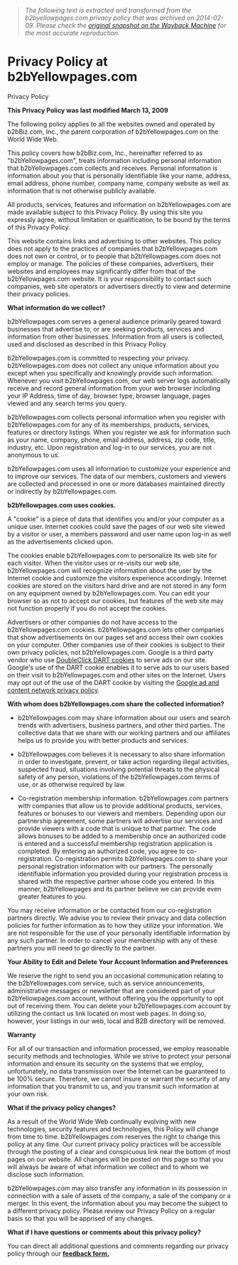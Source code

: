 > *The following text is extracted and transformed from the b2byellowpages.com privacy policy that was archived on 2014-02-09. Please check the [original snapshot on the Wayback Machine](https://web.archive.org/web/20140209052053id_/http%3A//www.b2byellowpages.com/privacy.shtml) for the most accurate reproduction.*

# Privacy Policy at b2bYellowpages.com

Privacy Policy

 **This Privacy Policy was last modified March 13, 2009**

The following policy applies to all the websites owned and operated by b2bBiz.com, Inc., the parent corporation of b2bYellowpages.com on the World Wide Web.

This policy covers how b2bBiz.com, Inc., hereinafter referred to as "b2bYellowpages.com", treats information including personal information that b2bYellowpages.com collects and receives. Personal information is information about you that is personally identifiable like your name, address, email address, phone number, company name, company website as well as information that is not otherwise publicly available.

All products, services, features and information on b2bYellowpages.com are made available subject to this Privacy Policy. By using this site you expressly agree, without limitation or qualification, to be bound by the terms of this Privacy Policy. 

This website contains links and advertising to other websites. This policy does not apply to the practices of companies that b2bYellowpages.com does not own or control, or to people that b2bYellowpages.com does not employ or manage. The policies of these companies, advertisers, their websites and employees may significantly differ from that of the b2bYellowpages.com website. It is your responsibility to contact such companies, web site operators or advertisers directly to view and determine their privacy policies. 

**What information do we collect?**

b2bYellowpages.com serves a general audience primarily geared toward businesses that advertise to, or are seeking products, services and information from other businesses. Information from all users is collected, used and disclosed as described in this Privacy Policy.

b2bYellowpages.com is committed to respecting your privacy. b2bYellowpages.com does not collect any unique information about you except when you specifically and knowingly provide such information. Whenever you visit b2bYellowpages.com, our web server logs automatically receive and record general information from your web browser including your IP Address, time of day, browser type, browser language, pages viewed and any search terms you query. 

b2bYellowpages.com collects personal information when you register with b2bYellowpages.com for any of its memberships, products, services, features or directory listings. When you register we ask for information such as your name, company, phone, email address, address, zip code, title, industry, etc. Upon registration and log-in to our services, you are not anonymous to us.

b2bYellowpages.com uses all information to customize your experience and to improve our services. The data of our members, customers and viewers are collected and processed in one or more databases maintained directly or indirectly by b2bYellowpages.com.

 **b2bYellowpages.com uses cookies.**

A "cookie" is a piece of data that identifies you and/or your computer as a unique user. Internet cookies could save the pages of our web site viewed by a visitor or user, a members password and user name upon log-in as well as the advertisements clicked upon. 

The cookies enable b2bYellowpages.com to personalize its web site for each visitor. When the visitor uses or re-visits our web site, b2bYellowpages.com will recognize information about the user by the Internet cookie and customize the visitors experience accordingly. Internet cookies are stored on the visitors hard drive and are not stored in any form on any equipment owned by b2bYellowpages.com. You can edit your browser so as not to accept our cookies, but features of the web site may not function properly if you do not accept the cookies. 

Advertisers or other companies do not have access to the b2bYellowpages.com cookies. b2bYellowpages.com lets other companies that show advertisements on our pages set and access their own cookies on your computer. Other companies use of their cookies is subject to their own privacy policies, not b2bYellowpages.com. Google is a third party vendor who use [DoubleClick DART cookies](http://www.doubleclick.com/privacy/faq.aspx) to serve ads on our site. Google's use of the DART cookie enables it to serve ads to our users based on their visit to b2bYellowpages.com and other sites on the Internet. Users may opt out of the use of the DART cookie by visiting the [Google ad and content network privacy policy](http://www.google.com/privacy_ads.html). 

**With whom does b2bYellowpages.com share the collected information?**

* b2bYellowpages.com may share information about our users and search trends with advertisers, business partners, and other third parties. The collective data that we share with our working partners and our affiliates helps us to provide you with better products and services.   

* b2bYellowpages.com believes it is necessary to also share information in order to investigate, prevent, or take action regarding illegal activities, suspected fraud, situations involving potential threats to the physical safety of any person, violations of the b2bYellowpages.com terms of use, or as otherwise required by law.  

* Co-registration membership information. b2bYellowpages.com partners with companies that allow us to provide additional products, services, features or bonuses to our viewers and members. Depending upon our partnership agreement, some partners will advertise our services and provide viewers with a code that is unique to that partner. The code allows bonuses to be added to a membership once an authorized code is entered and a successful membership registration application is completed. By entering an authorized code, you agree to co-registration. Co-registration permits b2bYellowpages.com to share your personal registration information with our partners. The personally identifiable information you provided during your registration process is shared with the respective partner whose code you entered. In this manner, b2bYellowpages and its partner believe we can provide even greater features to you.

You may receive information or be contacted from our co-registration partners directly. We advise you to review their privacy and data collection policies for further information as to how they utilize your information. We are not responsible for the use of your personally identifiable information by any such partner. In order to cancel your membership with any of these partners you will need to go directly to the partner.

 **Your Ability to Edit and Delete Your Account Information and Preferences**

We reserve the right to send you an occasional communication relating to the b2bYellowpages.com service, such as service announcements, administrative messages or newsletter that are considered part of your b2bYellowpages.com account, without offering you the opportunity to opt out of receiving them. You can delete your b2bYellowpages.com account by utilizing the contact us link located on most web pages. In doing so, however, your listings in our web, local and B2B directory will be removed. 

**Warranty**

For all of our transaction and information processed, we employ reasonable security methods and technologies. While we strive to protect your personal information and ensure its security on the systems that we employ, unfortunately, no data transmission over the Internet can be guaranteed to be 100% secure. Therefore, we cannot insure or warrant the security of any information that you transmit to us, and you transmit such information at your own risk.

 **What if the privacy policy changes?**

As a result of the World Wide Web continually evolving with new technologies, security features and technologies, this Policy will change from time to time. b2bYellowpages.com reserves the right to change this policy at any time. Our current privacy policy practices will be accessible through the posting of a clear and conspicuous link near the bottom of most pages on our website. All changes will be posted on this page so that you will always be aware of what information we collect and to whom we disclose such information.

b2bYellowpages.com may also transfer any information in its possession in connection with a sale of assets of the company, a sale of the company or a merger. In this event, the information about you may become the subject to a different privacy policy. Please review our Privacy Policy on a regular basis so that you will be apprised of any changes. 

**What if I have questions or comments about this privacy policy?**

You can direct all additional questions and comments regarding our privacy policy through our **[feedback form.](https://web.archive.org/web/20140209052053id_/http%3A//www.b2byellowpages.com/contact.shtml)**
